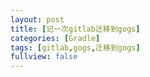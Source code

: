 ```yaml
---
layout: post
title: [记一次gitlab迁移到gogs]
categories: [Gradle]
tags: [gitlab,gogs,迁移到gogs]
fullview: false
---
```


